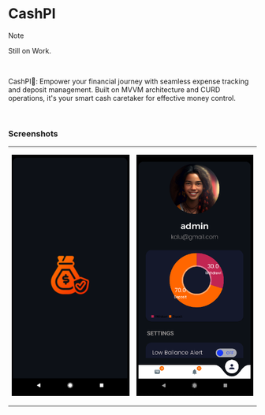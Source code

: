 # CashPI


> [!NOTE]
> Still on Work.

<br>

CashPI🚀: Empower your financial journey with seamless expense tracking and deposit management. Built on MVVM architecture and CURD operations, it's your smart cash caretaker for effective money control.

<br>

### Screenshots 

<table>

<tr>
<td>
<p align="center">
	<img src="./assets/landing_screenshot.png" alt="landing screen" height="auto">
</p>
</td>
<td>
<p align="center">
	<img src="./assets/profile_screenshot.png" alt="homescreen" height="auto">
</p>
</td>
</tr>
</table>
